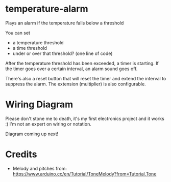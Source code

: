 # temperature-alarm
Plays an alarm if the temperature falls below a threshold

You can set
* a temperature threshold
* a time threshold
* under or over that threshold? (one line of code)

After the temperature threshold has been exceeded, a timer is starting. If the timer goes over a certain interval, an alarm sound goes off. 

There's also a reset button that will reset the timer and extend the interval to suppress the alarm. The extension (multiplier) is also configurable.

# Wiring Diagram
Please don't stone me to death, it's my first electronics project and it works :) I'm not an expert on wiring or notation.

Diagram coming up next!

# Credits
* Melody and pitches from: https://www.arduino.cc/en/Tutorial/ToneMelody?from=Tutorial.Tone 
